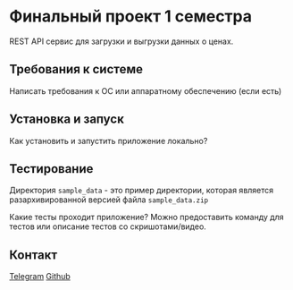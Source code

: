 # Финальный проект 1 семестра

REST API сервис для загрузки и выгрузки данных о ценах.

## Требования к системе

Написать требования к ОС или аппаратному обеспечению (если есть)

## Установка и запуск

Как установить и запустить приложение локально?

## Тестирование

Директория `sample_data` - это пример директории, которая является разархивированной версией файла `sample_data.zip`

Какие тесты проходит приложение? Можно предоставить команду для тестов или описание тестов со скришотами/видео.

## Контакт

[Telegram](https://t.me/wurt83ow)
[Github](https://github.com/drstein77)
